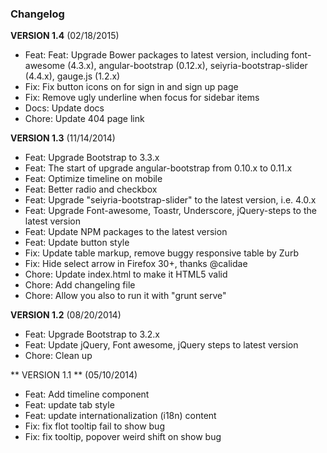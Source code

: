 
### Changelog

**VERSION 1.4** (02/18/2015)

* Feat: Feat: Upgrade Bower packages to latest version, including font-awesome (4.3.x), angular-bootstrap (0.12.x), seiyria-bootstrap-slider (4.4.x), gauge.js (1.2.x)
* Fix: Fix button icons on for sign in and sign up page
* Fix: Remove ugly underline when focus for sidebar items
* Docs: Update docs
* Chore: Update 404 page link


**VERSION 1.3** (11/14/2014)

* Feat: Upgrade Bootstrap to 3.3.x
* Feat: The start of upgrade angular-bootstrap from 0.10.x to 0.11.x
* Feat: Optimize timeline on mobile
* Feat: Better radio and checkbox
* Feat: Upgrade "seiyria-bootstrap-slider" to the latest version, i.e. 4.0.x
* Feat: Upgrade Font-awesome, Toastr, Underscore, jQuery-steps to the latest version
* Feat: Update NPM packages to the latest version
* Feat: Update button style
* Fix: Update table markup, remove buggy responsive table by Zurb
* Fix: Hide select arrow in Firefox 30+, thanks @calidae
* Chore: Update index.html to make it HTML5 valid
* Chore: Add changeling file
* Chore: Allow you also to run it with "grunt serve"


**VERSION 1.2** (08/20/2014)

* Feat: Upgrade Bootstrap to 3.2.x
* Feat: Update jQuery, Font awesome, jQuery steps to latest version
* Chore: Clean up


** VERSION 1.1 ** (05/10/2014)

* Feat: Add timeline component
* Feat: update tab style
* Feat: update internationalization (i18n) content
* Fix: fix flot tooltip fail to show bug
* Fix: fix tooltip, popover weird shift on show bug
